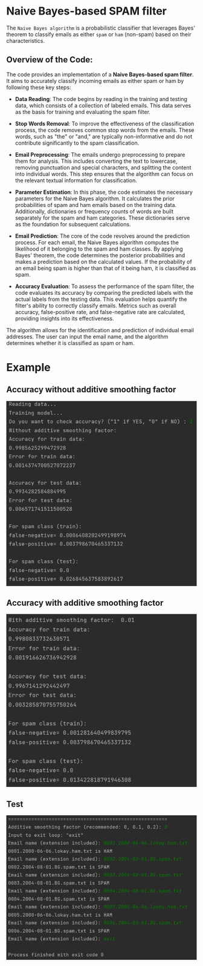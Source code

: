 # Naive Bayes-based SPAM filter

The `Naive Bayes algorithm` is a probabilistic classifier that leverages Bayes' theorem to classify emails as either `spam` or `ham` (non-spam) based on their characteristics.

## Overview of the Code:

The code provides an implementation of a **Naive Bayes-based spam filter**. It aims to accurately classify incoming emails as either spam or ham by following these key steps:

* **Data Reading**: The code begins by reading in the training and testing data, which consists of a collection of labeled emails. This data serves as the basis for training and evaluating the spam filter.

* **Stop Words Removal**: To improve the effectiveness of the classification process, the code removes common stop words from the emails. These words, such as "the" or "and," are typically non-informative and do not contribute significantly to the spam classification.

* **Email Preprocessing**: The emails undergo preprocessing to prepare them for analysis. This includes converting the text to lowercase, removing punctuation and special characters, and splitting the content into individual words. This step ensures that the algorithm can focus on the relevant textual information for classification.

* **Parameter Estimation**: In this phase, the code estimates the necessary parameters for the Naive Bayes algorithm. It calculates the prior probabilities of spam and ham emails based on the training data. Additionally, dictionaries or frequency counts of words are built separately for the spam and ham categories. These dictionaries serve as the foundation for subsequent calculations.

* **Email Prediction**: The core of the code revolves around the prediction process. For each email, the Naive Bayes algorithm computes the likelihood of it belonging to the spam and ham classes. By applying Bayes' theorem, the code determines the posterior probabilities and makes a prediction based on the calculated values. If the probability of an email being spam is higher than that of it being ham, it is classified as spam.

* **Accuracy Evaluation**: To assess the performance of the spam filter, the code evaluates its accuracy by comparing the predicted labels with the actual labels from the testing data. This evaluation helps quantify the filter's ability to correctly classify emails. Metrics such as overall accuracy, false-positive rate, and false-negative rate are calculated, providing insights into its effectiveness.

The algorithm allows for the identification and prediction of individual email addresses. The user can input the email name, and the algorithm determines whether it is classified as spam or ham.

# Example
## Accuracy without additive smoothing factor
![](Images/1.png)

## Accuracy with additive smoothing factor
![](Images/2.png)

## Test
![](Images/3.png)
